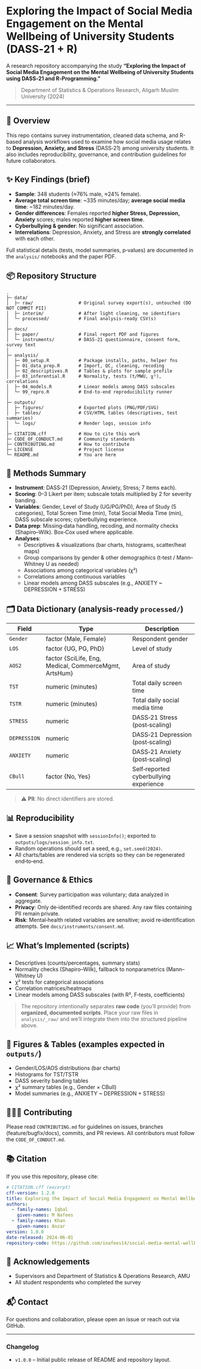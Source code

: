 # Exploring the Impact of Social Media Engagement on the Mental Wellbeing of University Students (DASS‑21 + R)

A research repository accompanying the study **“Exploring the Impact of Social Media Engagement on the Mental Wellbeing of University Students using DASS‑21 and R‑Programming.”**

> Department of Statistics & Operations Research, Aligarh Muslim University (2024)

---

## 🔎 Overview
This repo contains survey instrumentation, cleaned data schema, and R-based analysis workflows used to examine how social media usage relates to **Depression, Anxiety, and Stress** (DASS‑21) among university students. It also includes reproducibility, governance, and contribution guidelines for future collaborators.


## ✨ Key Findings (brief)
- **Sample**: 348 students (≈76% male, ≈24% female).
- **Average total screen time**: ~335 minutes/day; **average social media time**: ~182 minutes/day.
- **Gender differences**: Females reported **higher Stress, Depression, Anxiety** scores; males reported **higher screen time**.
- **Cyberbullying & gender**: No significant association.
- **Interrelations**: Depression, Anxiety, and Stress are **strongly correlated** with each other.

Full statistical details (tests, model summaries, p‑values) are documented in the `analysis/` notebooks and the paper PDF.


## 📦 Repository Structure
```
.
├─ data/
│  ├─ raw/                 # Original survey export(s), untouched (DO NOT COMMIT PII)
│  ├─ interim/             # After light cleaning, no identifiers
│  └─ processed/           # Final analysis-ready CSV(s)
│
├─ docs/
│  ├─ paper/               # Final report PDF and figures
│  └─ instruments/         # DASS‑21 questionnaire, consent form, survey text
│
├─ analysis/
│  ├─ 00_setup.R           # Package installs, paths, helper fns
│  ├─ 01_data_prep.R       # Import, QC, cleaning, recoding
│  ├─ 02_descriptives.R    # Tables & plots for sample profile
│  ├─ 03_inferential.R     # Normality, tests (t/MWU, χ²), correlations
│  ├─ 04_models.R          # Linear models among DASS subscales
│  └─ 99_repro.R           # End‑to‑end reproducibility runner
│
├─ outputs/
│  ├─ figures/             # Exported plots (PNG/PDF/SVG)
│  ├─ tables/              # CSV/HTML tables (descriptives, test summaries)
│  └─ logs/                # Render logs, session info
│
├─ CITATION.cff            # How to cite this work
├─ CODE_OF_CONDUCT.md      # Community standards
├─ CONTRIBUTING.md         # How to contribute
├─ LICENSE                 # Project license
└─ README.md               # You are here
```


## 🧪 Methods Summary
- **Instrument**: DASS‑21 (Depression, Anxiety, Stress; 7 items each).
- **Scoring**: 0–3 Likert per item; subscale totals multiplied by 2 for severity banding.
- **Variables**: Gender, Level of Study (UG/PG/PhD), Area of Study (5 categories), Total Screen Time (min), Total Social Media Time (min), DASS subscale scores; cyberbullying experience.
- **Data prep**: Missing‑data handling, recoding, and normality checks (Shapiro–Wilk). Box‑Cox used where applicable.
- **Analyses**:
  - Descriptives & visualizations (bar charts, histograms, scatter/heat maps)
  - Group comparisons by gender & other demographics (t‑test / Mann–Whitney U as needed)
  - Associations among categorical variables (χ²)
  - Correlations among continuous variables
  - Linear models among DASS subscales (e.g., ANXIETY ~ DEPRESSION + STRESS)


## 🗂️ Data Dictionary (analysis‑ready `processed/`)
| Field | Type | Description |
|---|---|---|
| `Gender` | factor {Male, Female} | Respondent gender |
| `LOS` | factor {UG, PG, PhD} | Level of study |
| `AOS2` | factor {SciLife, Eng, Medical, CommerceMgmt, ArtsHum} | Area of study |
| `TST` | numeric (minutes) | Total daily screen time |
| `TSTR` | numeric (minutes) | Total daily social media time |
| `STRESS` | numeric | DASS‑21 Stress (post‑scaling) |
| `DEPRESSION` | numeric | DASS‑21 Depression (post‑scaling) |
| `ANXIETY` | numeric | DASS‑21 Anxiety (post‑scaling) |
| `CBull` | factor {No, Yes} | Self‑reported cyberbullying experience |

> ⚠️ **PII**: No direct identifiers are stored.


## 📊 Reproducibility
- Save a session snapshot with `sessionInfo()`; exported to `outputs/logs/session_info.txt`.
- Random operations should set a seed, e.g., `set.seed(2024)`.
- All charts/tables are rendered via scripts so they can be regenerated end‑to‑end.


## 🧭 Governance & Ethics
- **Consent**: Survey participation was voluntary; data analyzed in aggregate.
- **Privacy**: Only de‑identified records are shared. Any raw files containing PII remain private.
- **Risk**: Mental‑health related variables are sensitive; avoid re‑identification attempts. See `docs/instruments/consent.md`.


## 📈 What’s Implemented (scripts)
- Descriptives (counts/percentages, summary stats)
- Normality checks (Shapiro–Wilk), fallback to nonparametrics (Mann–Whitney U)
- χ² tests for categorical associations
- Correlation matrices/heatmaps
- Linear models among DASS subscales (with R², F‑tests, coefficients)

> The repository intentionally separates **raw code** (you’ll provide) from **organized, documented scripts**. Place your raw files in `analysis/_raw/` and we’ll integrate them into the structured pipeline above.


## 🧩 Figures & Tables (examples expected in `outputs/`)
- Gender/LOS/AOS distributions (bar charts)
- Histograms for TST/TSTR
- DASS severity banding tables
- χ² summary tables (e.g., Gender × CBull)
- Model summaries (e.g., ANXIETY ~ DEPRESSION + STRESS)


## 🧑‍🤝‍🧑 Contributing
Please read `CONTRIBUTING.md` for guidelines on issues, branches (feature/bugfix/docs), commits, and PR reviews. All contributors must follow the `CODE_OF_CONDUCT.md`.


## 📚 Citation
If you use this repository, please cite:

```yaml
# CITATION.cff (excerpt)
cff-version: 1.2.0
title: Exploring the Impact of Social Media Engagement on Mental Wellbeing (DASS‑21 + R)
authors:
  - family-names: Iqbal
    given-names: M Nafees
  - family-names: Khan
    given-names: Anzar
version: 1.0.0
date-released: 2024-06-01
repository-code: https://github.com/inafees14/social-media-mental-wellbeing
```


## 🙏 Acknowledgements
- Supervisors and Department of Statistics & Operations Research, AMU
- All student respondents who completed the survey


## 📬 Contact
For questions and collaboration, please open an issue or reach out via GitHub.

---

### Changelog
- `v1.0.0` – Initial public release of README and repository layout.
